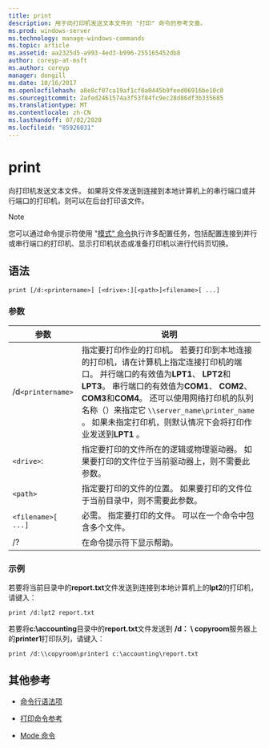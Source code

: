 ```yaml
---
title: print
description: 用于向打印机发送文本文件的 "打印" 命令的参考文章。
ms.prod: windows-server
ms.technology: manage-windows-commands
ms.topic: article
ms.assetid: aa2325d5-a993-4ed3-b996-255165452db8
author: coreyp-at-msft
ms.author: coreyp
manager: dongill
ms.date: 10/16/2017
ms.openlocfilehash: a8e8cf07ca19af1cf0a0445b9feed06916be10c0
ms.sourcegitcommit: 2afed2461574a3f53f84fc9ec28d86df3b335685
ms.translationtype: MT
ms.contentlocale: zh-CN
ms.lasthandoff: 07/02/2020
ms.locfileid: "85926031"
---
```

# <a name="print"></a>print

向打印机发送文本文件。 如果将文件发送到连接到本地计算机上的串行端口或并行端口的打印机，则可以在后台打印该文件。

> [!NOTE]
> 您可以通过命令提示符使用 "[模式" 命令](mode.md)执行许多配置任务，包括配置连接到并行或串行端口的打印机、显示打印机状态或准备打印机以进行代码页切换。

## <a name="syntax"></a>语法

```
print [/d:<printername>] [<drive>:][<path>]<filename>[ ...]
```

### <a name="parameters"></a>参数

| 参数 | 说明 |
|--|--|
| /d`<printername>` | 指定要打印作业的打印机。 若要打印到本地连接的打印机，请在计算机上指定连接打印机的端口。 并行端口的有效值为**LPT1**、 **LPT2**和**LPT3**。 串行端口的有效值为**COM1**、 **COM2**、 **COM3**和**COM4**。 还可以使用网络打印机的队列名称（）来指定它 `\\server_name\printer_name` 。 如果未指定打印机，则默认情况下会将打印作业发送到**LPT1** 。 |
| `<drive>`: | 指定要打印的文件所在的逻辑或物理驱动器。 如果要打印的文件位于当前驱动器上，则不需要此参数。 |
| `<path>` | 指定要打印的文件的位置。 如果要打印的文件位于当前目录中，则不需要此参数。 |
| `<filename>[ ...]` | 必需。 指定要打印的文件。 可以在一个命令中包含多个文件。 |
| /? | 在命令提示符下显示帮助。 |

### <a name="examples"></a>示例

若要将当前目录中的**report.txt**文件发送到连接到本地计算机上的**lpt2**的打印机，请键入：

```
print /d:lpt2 report.txt
```

若要将**c:\accounting**目录中的**report.txt**文件发送到 **/d： \\ copyroom**服务器上的**printer1**打印队列，请键入：

```
print /d:\\copyroom\printer1 c:\accounting\report.txt
```

## <a name="additional-references"></a>其他参考

- [命令行语法项](command-line-syntax-key.md)

- [打印命令参考](print-command-reference.md)

- [Mode 命令](mode.md)